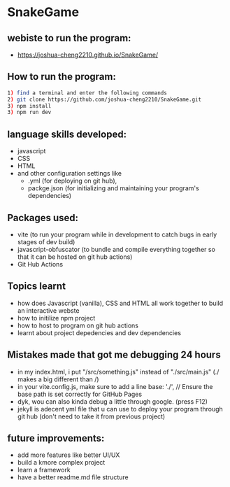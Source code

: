 # SnakeGame
## webiste to run the program:
- https://joshua-cheng2210.github.io/SnakeGame/

## How to run the program:
```bash
1) find a terminal and enter the following commands
2) git clone https://github.com/joshua-cheng2210/SnakeGame.git
3) npm install
3) npm run dev
```

## language skills developed:
- javascript
- CSS
- HTML
- and other configuration settings like 
    - .yml (for deploying on git hub), 
    - packge.json (for initializing and maintaining your program's dependencies)

## Packages used:
- vite (to run your program while in development to catch bugs in early stages of dev build)
- javascript-obfuscator (to bundle and compile everything together so that it can be hosted on git hub actions)
- Git Hub Actions

## Topics learnt
- how does Javascript (vanilla), CSS and HTML all work together to build an interactive webste
- how to initilize npm project
- how to host to program on git hub actions
- learnt about project depedencies and dev dependencies

## Mistakes made that got me debugging 24 hours
- in my index.html, i put "/src/something.js" instead of "./src/main.js" (./ makes a big different than /)
- in your vite.config.js, make sure to add a line base: './', // Ensure the base path is set correctly for GitHub Pages
- dyk, wou can also kinda debug a little through google. (press F12)
- jekyll is adecent yml file that u can use to deploy your program through git hub (don't need to take it from previous project)

## future improvements:
- add more features like better UI/UX
- build a kmore complex project
- learn a framework
- have a better readme.md file structure
    <!-- - # project title
    - ## project details and purpose
    - ## project demo (in img or vid)
    - ## Usage and Installation
    - ## Packages used
    - ## Topics learnt
    - ## Mistakes made that got me debugging 24 hours
    - ## how to tweak this projec for your own uses (for collaborative developers)
    - ## Find a bug?
    - ## Known Issues
    - ## future improvements:
    - ## go Fund me Coffee -->